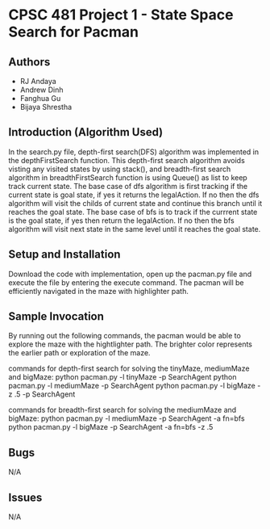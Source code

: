 # CPSC 481 Project 1 - State Space Search for Pacman
## Authors
- RJ Andaya
- Andrew Dinh
- Fanghua Gu
- Bijaya Shrestha

## Introduction (Algorithm Used)
In the search.py file, depth-first search(DFS) algorithm was implemented in the depthFirstSearch function. This depth-first search algorithm avoids visting any visited states by using stack(), and breadth-first search algorithm in breadthFirstSearch function is using Queue() as list to keep track current state. The base case of dfs algorithm is first tracking if the current state is goal state, if yes it returns the legalAction. If no then the dfs algorithm will visit the childs of current state and continue this branch until it reaches the goal state. The base case of bfs is to track if the currrent state is the goal state, if yes then return the legalAction. If no then the bfs algorithm will visit next state in the same level until it reaches the goal state.

## Setup and Installation
Download the code with implementation, open up the pacman.py file and execute the file by entering the execute command. The pacman will be efficiently navigated in the maze with highlighter path. 

## Sample Invocation
By running out the following commands, the pacman would be able to explore the maze with the hightlighter path. The brighter color represents the earlier path or exploration of the maze. 

commands for depth-first search for solving the tinyMaze, mediumMaze and bigMaze:
	python pacman.py -l tinyMaze -p SearchAgent 
        python pacman.py -l mediumMaze -p SearchAgent
	python pacman.py -l bigMaze -z .5 -p SearchAgent


commands for breadth-first search for solving the mediumMaze and bigMaze:
	python pacman.py -l mediumMaze -p SearchAgent -a fn=bfs
	python pacman.py -l bigMaze -p SearchAgent -a fn=bfs -z .5


## Bugs
N/A

## Issues
N/A

